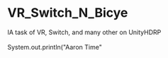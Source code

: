 # VR_Switch_N_Bicye
IA task of VR, Switch, and many other on UnityHDRP
<br></br>
System.out.println("Aaron Time"

